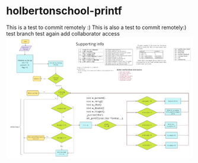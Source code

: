 # holbertonschool-printf
This is a test to commit remotely :)
This is also a test to commit remotely:)
test branch
test again add collaborator access
![alt text](https://github.com/Goaty-yagi/holbertonschool-printf/blob/a0364b6a845b1194623e484f68bcd1cac68796fc/flowchart_README.jpg)
